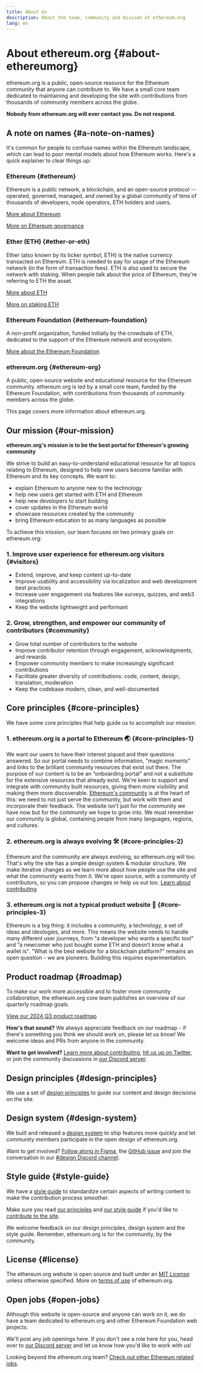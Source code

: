 ```yaml
---
title: About Us
description: About the team, community and mission of ethereum.org
lang: en
---
```


# About ethereum.org {#about-ethereumorg}

ethereum.org is a public, open-source resource for the Ethereum community that anyone can contribute to. We have a small core team dedicated to maintaining and developing the site with contributions from thousands of community members across the globe.

**Nobody from ethereum.org will ever contact you. Do not respond.**

## A note on names {#a-note-on-names}

It's common for people to confuse names within the Ethereum landscape, which can lead to poor mental models about how Ethereum works. Here's a quick explainer to clear things up:

### Ethereum {#ethereum}

Ethereum is a public network, a blockchain, and an open-source protocol -- operated, governed, managed, and owned by a global community of tens of thousands of developers, node operators, ETH holders and users.

[More about Ethereum](/what-is-ethereum/)

[More on Ethereum governance](/governance/)

### Ether (ETH) {#ether-or-eth}

Ether (also known by its ticker symbol, ETH) is the native currency transacted on Ethereum. ETH is needed to pay for usage of the Ethereum network (in the form of transaction fees). ETH is also used to secure the network with staking. When people talk about the price of Ethereum, they're referring to ETH the asset.

[More about ETH](/eth/)

[More on staking ETH](/staking/)

### Ethereum Foundation {#ethereum-foundation}

A non-profit organization, funded initially by the crowdsale of ETH, dedicated to the support of the Ethereum network and ecosystem.

[More about the Ethereum Foundation](/foundation/)

### ethereum.org {#ethereum-org}

A public, open-source website and educational resource for the Ethereum community. ethereum.org is led by a small core team, funded by the Ethereum Foundation, with contributions from thousands of community members across the globe.

This page covers more information about ethereum.org.

## Our mission {#our-mission}

**ethereum.org's mission is to be the best portal for Ethereum's growing community**

We strive to build an easy-to-understand educational resource for all topics relating to Ethereum, designed to help new users become familiar with Ethereum and its key concepts. We want to:

- explain Ethereum to anyone new to the technology
- help new users get started with ETH and Ethereum
- help new developers to start building
- cover updates in the Ethereum world
- showcase resources created by the community
- bring Ethereum education to as many languages as possible

To achieve this mission, our team focuses on two primary goals on ethereum.org:

### 1. Improve user experience for ethereum.org visitors {#visitors}

- Extend, improve, and keep content up-to-date
- Improve usability and accessibility via localization and web development best practices
- Increase user engagement via features like surveys, quizzes, and web3 integrations
- Keep the website lightweight and performant

### 2. Grow, strengthen, and empower our community of contributors {#community}

- Grow total number of contributors to the website
- Improve contributor retention through engagement, acknowledgments, and rewards
- Empower community members to make increasingly significant contributions
- Facilitate greater diversity of contributions: code, content, design, translation, moderation
- Keep the codebase modern, clean, and well-documented

## Core principles {#core-principles}

We have some core principles that help guide us to accomplish our mission.

### 1. ethereum.org is a portal to Ethereum 🌏 {#core-principles-1}

We want our users to have their interest piqued and their questions answered. So our portal needs to combine information, "magic moments" and links to the brilliant community resources that exist out there. The purpose of our content is to be an “onboarding portal” and not a substitute for the extensive resources that already exist. We're keen to support and integrate with community built resources, giving them more visibility and making them more discoverable.
[Ethereum's community](/community/) is at the heart of this: we need to not just serve the community, but work with them and incorporate their feedback. The website isn't just for the community we have now but for the community we hope to grow into. We must remember our community is global, containing people from many languages, regions, and cultures.

### 2. ethereum.org is always evolving 🛠 {#core-principles-2}

Ethereum and the community are always evolving, so ethereum.org will too. That's why the site has a simple design system & modular structure. We make iterative changes as we learn more about how people use the site and what the community wants from it.
We're open source, with a community of contributors, so you can propose changes or help us out too.
[Learn about contributing](/contributing/)

### 3. ethereum.org is not a typical product website 🦄 {#core-principles-3}

Ethereum is a big thing: it includes a community, a technology, a set of ideas and ideologies, and more.
This means the website needs to handle many different user journeys, from “a developer who wants a specific tool” and “a newcomer who just bought some ETH and doesn’t know what a wallet is".
"What is the best website for a blockchain platform?" remains an open question - we are pioneers. Building this requires experimentation.

## Product roadmap {#roadmap}

To make our work more accessible and to foster more community collaboration, the ethereum.org core team publishes an overview of our quarterly roadmap goals.

[View our 2024 Q3 product roadmap](https://github.com/ethereum/ethereum-org-website/issues/13399)

**How's that sound?** We always appreciate feedback on our roadmap - if there's something you think we should work on, please let us know! We welcome ideas and PRs from anyone in the community.

**Want to get involved?** [Learn more about contributing](/contributing/), [hit us up on Twitter](https://twitter.com/ethdotorg), or join the community discussions in [our Discord server](https://discord.gg/ethereum-org).

## Design principles {#design-principles}

We use a set of [design principles](/contributing/design-principles/) to guide our content and design decisions on the site.

## Design system {#design-system}

We built and released a [design system](https://www.figma.com/file/NrNxGjBL0Yl1PrNrOT8G2B/ethereum.org-Design-System?node-id=0%3A1&t=QBt9RkhpPqzE3Aa6-1) to ship features more quickly and let community members participate in the open design of ethereum.org.

Want to get involved? [Follow along in Figma](https://www.figma.com/file/NrNxGjBL0Yl1PrNrOT8G2B/ethereum.org-Design-System), the [GitHub issue](https://github.com/ethereum/ethereum-org-website/issues/6284) and join the conversation in our [#design Discord channel](https://discord.gg/ethereum-org).

## Style guide {#style-guide}

We have a [style guide](/contributing/style-guide/) to standardize certain aspects of writing content to make the contribution process smoother.

Make sure you read [our principles](/contributing/design-principles/) and [our style guide](/contributing/style-guide/) if you'd like to [contribute to the site](/contributing/).

We welcome feedback on our design principles, design system and the style guide. Remember, ethereum.org is for the community, by the community.

## License {#license}

The ethereum.org website is open source and built under an [MIT License](https://github.com/ethereum/ethereum-org-website/blob/dev/LICENSE) unless otherwise specified. More on [terms of use](/terms-of-use/) of ethereum.org.

## Open jobs {#open-jobs}

Although this website is open-source and anyone can work on it, we do have a team dedicated to ethereum.org and other Ethereum Foundation web projects.

We'll post any job openings here. If you don't see a role here for you, head over to [our Discord server](https://discord.gg/ethereum-org) and let us know how you'd like to work with us!

Looking beyond the ethereum.org team? [Check out other Ethereum related jobs](/community/get-involved/#ethereum-jobs/).
